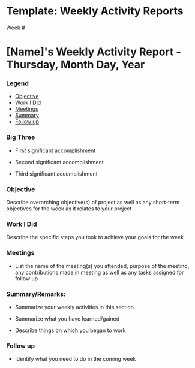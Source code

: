 # Template: Weekly Activity Reports
Week #
# [Name]'s Weekly Activity Report - Thursday, Month Day, Year
### Legend
 - [Objective](#objective)
 - [Work I Did](#work-i-did)
 - [Meetings](#meetings)
 - [Summary](#summary)
 - [Follow up](#follow-up)

### Big Three

- First significant accomplishment

- Second significant accomplishment

- Third significant accomplishment

### Objective

Describe overarching objective(s) of project as well as any short-term objectives for the week as it relates to your project

### Work I Did

Describe the specific steps you took to achieve your goals for the week


### Meetings
  - List the name of the meeting(s) you attended, purpose of the meeting, any contributions made in meeting as well as any tasks assigned for follow up

### Summary/Remarks:

- Summarize your weekly activities in this section

- Summarize what you have learned/gained

- Describe things on which you began to work


### Follow up

- Identify what you need to do in the coming week

